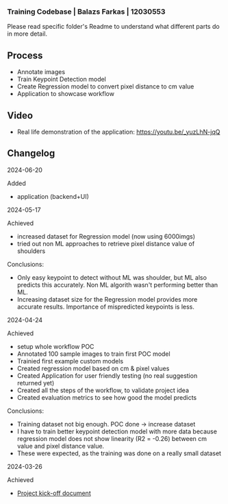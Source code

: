 ### Training Codebase | Balazs Farkas | 12030553

Please read specific folder's Readme to understand what different parts do in more detail.

## Process
- Annotate images
- Train Keypoint Detection model
- Create Regression model to convert pixel distance to cm value
- Application to showcase workflow

## Video
- Real life demonstration of the application: https://youtu.be/_yuzLhN-jqQ

## Changelog
2024-06-20

Added

- application (backend+UI)

2024-05-17

Achieved

- increased dataset for Regression model (now using 6000imgs)
- tried out non ML approaches to retrieve pixel distance value of shoulders

Conclusions:

- Only easy keypoint to detect without ML was shoulder, but ML also predicts this accurately. Non ML algorith wasn't performing better than ML.
- Increasing dataset size for the Regression model provides more accurate results. Importance of mispredicted keypoints is less.


2024-04-24

Achieved

- setup whole workflow POC
- Annotated 100 sample images to train first POC model
- Trainied first example custom models
- Created regression model based on cm & pixel values
- Created Application for user friendly testing (no real suggestion returned yet)
- Created all the steps of the workflow, to validate project idea
- Created evaluation metrics to see how good the model predicts

Conclusions:

- Training dataset not big enough. POC done -> increase dataset
- I have to train better keypoint detection model with more data because regression model does not show linearity (R2 = -0.26) between cm value and pixel distance value.
- These were expected, as the training was done on a really small dataset


2024-03-26

Achieved

- [Project kick-off document](https://docs.google.com/document/d/1puc7ISEr8Z04BxxYuRpCgMbOrizoeGfTrX2ffYIyr1U/edit)
